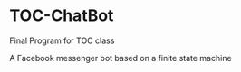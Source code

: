 # TOC-ChatBot
Final Program for TOC class

A Facebook messenger bot based on a finite state machine
